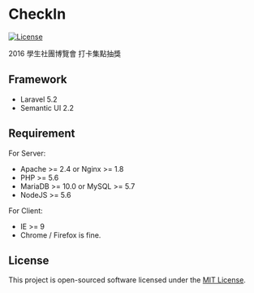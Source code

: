 # CheckIn
[![License](https://img.shields.io/github/license/HackerSir/CheckIn.svg)](https://raw.githubusercontent.com/HackerSir/CheckIn/master/LICENSE)
  
2016 學生社團博覽會 打卡集點抽獎

## Framework
- Laravel 5.2
- Semantic UI 2.2

## Requirement
For Server: 
- Apache >= 2.4 or Nginx >= 1.8
- PHP >= 5.6
- MariaDB >= 10.0 or MySQL >= 5.7
- NodeJS >= 5.6
  
For Client:
- IE >= 9
- Chrome / Firefox is fine.

## License
This project is open-sourced software licensed under the [MIT License](http://opensource.org/licenses/MIT).

